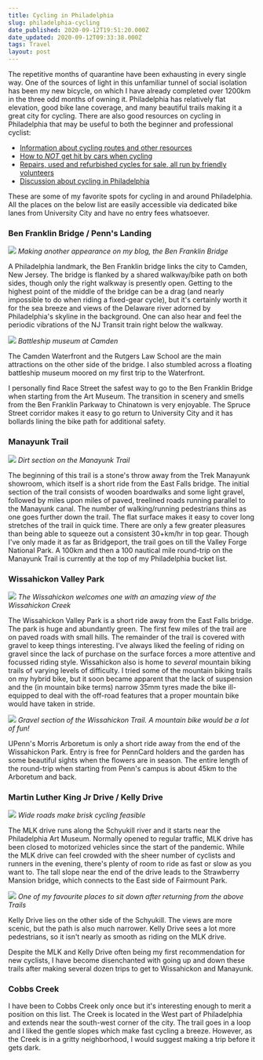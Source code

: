 ```yaml
---
title: Cycling in Philadelphia
slug: philadelphia-cycling
date_published: 2020-09-12T19:51:20.000Z
date_updated: 2020-09-12T09:33:38.000Z
tags: Travel
layout: post
---
```


The repetitive months of quarantine have been exhausting in every single way. One of the sources of light in this unfamiliar tunnel of social isolation has been my new bicycle, on which I have already completed over 1200km in the three odd months of owning it. Philadelphia has relatively flat elevation, good bike lane coverage, and many beautiful trails making it a great city for cycling. There are also good resources on cycling in Philadelphia that may be useful to both the beginner and professional cyclist:

* [Information about cycling routes and other resources](https://bicyclecoalition.org/)
* [How to *NOT* get hit by cars when cycling](https://bicyclesafe.com/)
* [Repairs, used and refurbished cycles for sale, all run by friendly volunteers](https://neighborhoodbikeworks.org/)
* [Discussion about cycling in Philadelphia](https://old.reddit.com/r/phillycycling/)

These are some of my favorite spots for cycling in and around Philadelphia. All the places on the below list are easily accessible via dedicated bike lanes from University City and have no entry fees whatsoever. 

### Ben Franklin Bridge / Penn\'s Landing


![](/content/images/2020/cycling/cycle1.jpg)
*Making another appearance on my blog, the Ben Franklin Bridge*

A Philadelphia landmark, the Ben Franklin bridge links the city to Camden, New Jersey. The bridge is flanked by a shared walkway/bike path on both sides, though only the right walkway is presently open. Getting to the highest point of the middle of the bridge can be a drag (and nearly impossible to do when riding a fixed-gear cycle), but it\'s certainly worth it for the sea breeze and views of the Delaware river adorned by Philadelphia\'s skyline in the background. One can also hear and feel the periodic vibrations of the NJ Transit train right below the walkway.

![](/content/images/2020/cycling/cycle4.jpg)
*Battleship museum at Camden*

The Camden Waterfront and the Rutgers Law School are the main attractions on the other side of the bridge. I also stumbled across a floating battleship museum moored on my first trip to the Waterfront.

I personally find Race Street the safest way to go to the Ben Franklin Bridge when starting from the Art Museum. The transition in scenery and smells from the Ben Franklin Parkway to Chinatown is very enjoyable. The Spruce Street corridor makes it easy to go return to University City and it has bollards lining the bike path for additional safety.

### Manayunk Trail


![](/content/images/2020/cycling/IMG_0503.JPG)
*Dirt section on the Manayunk Trail*

The beginning of this trail is a stone\'s throw away from the Trek Manayunk showroom, which itself is a short ride from the East Falls bridge. The initial section of the trail consists of wooden boardwalks and some light gravel, followed by miles upon miles of paved, treelined roads running parallel to the Manayunk canal. The number of walking/running pedestrians thins as one goes further down the trail. The flat surface makes it easy to cover long stretches of the trail in quick time. There are only a few greater pleasures than being able to squeeze out a consistent 30+km/hr in top gear. Though I\'ve only made it as far as Bridgeport, the trail goes on till the Valley Forge National Park. A 100km and then a 100 nautical mile round-trip on the Manayunk Trail is currently at the top of my Philadelphia bucket list.

### Wissahickon Valley Park


![](/content/images/2020/cycling/cycle67.jpg)
*The Wissahickon welcomes one with an amazing view of the Wissahickon Creek*

The Wissahickon Valley Park is a short ride away from the East Falls bridge. The park is huge and abundantly green. The first few miles of the trail are on paved roads with small hills. The remainder of the trail is covered with gravel to keep things interesting. I\'ve always liked the feeling of riding on gravel since the lack of purchase on the surface forces a more attentive and focussed riding style. Wissahickon also is home to *several* mountain biking trails of varying levels of difficulty. I tried some of the mountain biking trails on my hybrid bike, but it soon became apparent that the lack of suspension and the (in mountain bike terms) narrow 35mm tyres made the bike ill-equipped to deal with the off-road features that a proper mountain bike would have taken in stride.

![](/content/images/2020/cycling/IMG_0401.JPG)
*Gravel section of the Wissahickon Trail. A mountain bike would be a lot of fun!*

UPenn\'s Morris Arboretum is only a short ride away from the end of the Wissahickon Park. Entry is free for PennCard holders and the garden has some beautiful sights when the flowers are in season. The entire length of the round-trip when starting from Penn\'s campus is about 45km to the Arboretum and back.

### Martin Luther King Jr Drive / Kelly Drive


![](/content/images/2020/cycling/cycle52.jpg)
*Wide roads make brisk cycling feasible*

The MLK drive runs along the Schyukill river and it starts near the Philadelphia Art Museum. Normally opened to regular traffic, MLK drive has been closed to motorized vehicles since the start of the pandemic. While the MLK drive can feel crowded with the sheer number of cyclists and runners in the evening, there\'s plenty of room to ride as fast or slow as you want to. The tall slope near the end of the drive leads to the Strawberry Mansion bridge, which connects to the East side of Fairmount Park.

![](/content/images/2020/cycling/cycle43.jpg)
*One of my favourite places to sit down after returning from the above Trails*

Kelly Drive lies on the other side of the Schyukill. The views are more scenic, but the path is also much narrower. Kelly Drive sees a lot more pedestrians, so it isn\'t nearly as smooth as riding on the MLK drive.

Despite the MLK and Kelly Drive often being my first recommendation for new cyclists, I have become disenchanted with going up and down these trails after making several dozen trips to get to Wissahickon and Manayunk.

### Cobbs Creek

I have been to Cobbs Creek only once but it\'s interesting enough to merit a position on this list. The Creek is located in the West part of Philadelphia and extends near the south-west corner of the city. The trail goes in a loop and I liked the gentle slopes which make fast cycling a breeze. However, as the Creek is in a gritty neighborhood, I would suggest making a trip before it gets dark.